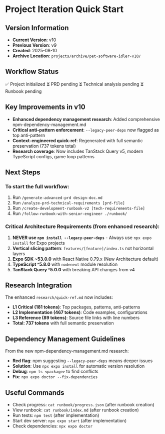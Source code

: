 # Project Iteration Quick Start

## Version Information
- **Current Version**: v10
- **Previous Version**: v9
- **Created**: 2025-08-10
- **Archive Location**: `projects/archive/pet-software-idler-v10/`

## Workflow Status
✅ Project initialized
⏳ PRD pending
⏳ Technical analysis pending
⏳ Runbook pending

## Key Improvements in v10
- **Enhanced dependency management research**: Added comprehensive npm-dependency-management.md
- **Critical anti-pattern enforcement**: `--legacy-peer-deps` now flagged as top anti-pattern
- **Context-engineered quick-ref**: Regenerated with full semantic preservation (737 tokens total)
- **Research coverage**: Now includes TanStack Query v5, modern TypeScript configs, game loop patterns

## Next Steps

### To start the full workflow:
1. Run `/generate-advanced-prd design-doc.md`
2. Run `/analyze-prd-technical-requirements [prd-file]`
3. Run `/create-development-runbook-v2 [tech-requirements-file]`
4. Run `/follow-runbook-with-senior-engineer ./runbook/`

### Critical Architecture Requirements (from enhanced research):
1. **NEVER use `npm install --legacy-peer-deps`** - Always use `npx expo install` for Expo projects
2. **Vertical slicing pattern**: `features/[feature]/index.ts` not horizontal layers
3. **Expo SDK ~53.0.0** with React Native 0.79.x (New Architecture default)
4. **TypeScript ^5.8.0** with `nodenext` module resolution
5. **TanStack Query ^5.0.0** with breaking API changes from v4

## Research Integration
The enhanced `research/quick-ref.md` now includes:
- **L1 Critical (181 tokens)**: Top packages, patterns, anti-patterns
- **L2 Implementation (467 tokens)**: Code examples, configurations
- **L3 Reference (89 tokens)**: Source file links with line numbers
- **Total: 737 tokens** with full semantic preservation

## Dependency Management Guidelines
From the new npm-dependency-management.md research:
- **Red flag**: npm suggesting `--legacy-peer-deps` means deeper issues
- **Solution**: Use `npx expo install` for automatic version resolution
- **Debug**: `npm ls <package>` to find conflicts
- **Fix**: `npx expo doctor --fix-dependencies`

## Useful Commands
- Check progress: `cat runbook/progress.json` (after runbook creation)
- View runbook: `cat runbook/index.md` (after runbook creation)
- Run tests: `npm test` (after implementation)
- Start dev server: `npx expo start` (after implementation)
- Check dependencies: `npx expo doctor`